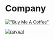 # Company 
[!["Buy Me A Coffee"](https://www.buymeacoffee.com/assets/img/custom_images/orange_img.png)](https://www.buymeacoffee.com/pntrirofficial)
 
[![paypal](https://www.paypalobjects.com/en_US/i/btn/btn_donateCC_LG.gif)](https://www.paypal.com/cgi-bin/webscr?cmd=_s-xclick&hosted_button_id=RGQ8NSYPA59FL)
